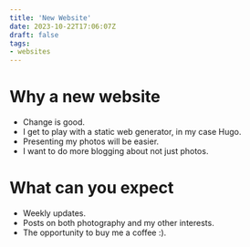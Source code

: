 ```yaml
---
title: 'New Website'
date: 2023-10-22T17:06:07Z
draft: false
tags: 
- websites
---
```


# Why a new website

- Change is good.
- I get to play with a static web generator, in my case Hugo.
- Presenting my photos will be easier.
- I want to do more blogging about not just photos.

# What can you expect

- Weekly updates.
- Posts on both photography and my other interests.
- The opportunity to buy me a coffee :).

